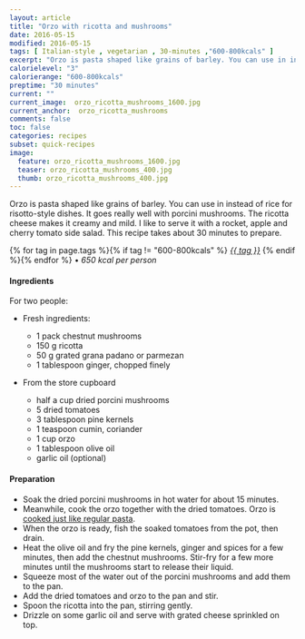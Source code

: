 ```yaml
---
layout: article
title: "Orzo with ricotta and mushrooms"
date: 2016-05-15
modified: 2016-05-15
tags: [ Italian-style , vegetarian , 30-minutes ,"600-800kcals" ]
excerpt: "Orzo is pasta shaped like grains of barley. You can use in instead of rice for ..."
calorielevel: "3"
calorierange: "600-800kcals"
preptime: "30 minutes"
current: ""
current_image:  orzo_ricotta_mushrooms_1600.jpg
current_anchor:  orzo_ricotta_mushrooms
comments: false
toc: false
categories: recipes
subset: quick-recipes
image:
  feature: orzo_ricotta_mushrooms_1600.jpg
  teaser: orzo_ricotta_mushrooms_400.jpg
  thumb: orzo_ricotta_mushrooms_400.jpg
---
```




Orzo is pasta shaped like grains of barley. You can use in instead of rice for risotto-style dishes. It goes really well with porcini mushrooms. The ricotta cheese makes it creamy and mild. I like to serve it with a rocket, apple and cherry tomato side salad. This recipe takes about 30 minutes to prepare.


{% for tag in page.tags %}{% if tag != "600-800kcals" %}&nbsp;<a class="post-tag" href="{{ site.url}}/tags/#{{ tag }}">_{{ tag }}_</a>&nbsp;{% endif %}{% endfor %} &bull;&nbsp;<em>650&nbsp;kcal&nbsp;per&nbsp;person</em>&nbsp;&nbsp;<a href="{{ site.url}}/tags/#600-800kcals"><img src="{{ site.url }}/images/battery_lvl_3.png" style="height:1.0em;"></a>

#### Ingredients

For two people:

- Fresh ingredients:
  - 1 pack chestnut mushrooms
  - 150 g ricotta
  - 50 g grated grana padano or parmezan
  - 1 tablespoon ginger, chopped finely

- From the store cupboard  
  - half a cup dried porcini mushrooms
  - 5 dried tomatoes
  - 3 tablespoon pine kernels
  - 1 teaspoon cumin, coriander
  - 1 cup orzo
  - 1 tablespoon olive oil
  - garlic oil (optional)

#### Preparation

- Soak the dried porcini mushrooms in hot water for about 15 minutes.
- Meanwhile, cook the orzo together with the dried tomatoes. Orzo is <a href="{{ site.url }}/basics#toc2">cooked just like regular pasta</a>.
- When the orzo is ready, fish the soaked tomatoes from the pot, then drain.
- Heat the olive oil and fry the pine kernels, ginger and spices for a few minutes, then add the chestnut mushrooms. Stir-fry for a few more minutes until the mushrooms start to release their liquid.
- Squeeze most of the water out of the porcini mushrooms and add them to the pan.
- Add the dried tomatoes and orzo to the pan and stir.
- Spoon the ricotta into the pan, stirring gently.
- Drizzle on some garlic oil and serve with grated cheese sprinkled on top.
